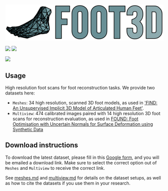 ![](assets/normal_v1.png)

![](https://img.shields.io/endpoint?url=https%3A%2F%2Fscript.google.com%2Fmacros%2Fs%2FAKfycbzvGHAaBsXTI5RoJtvMOLm-CFM6vSSG4e0_cZe2PjLE320RDRQNSyPuN0JiQgpVhZJu%2Fexec?dataset=meshes)
![](https://img.shields.io/endpoint?url=https%3A%2F%2Fscript.google.com%2Fmacros%2Fs%2FAKfycbzvGHAaBsXTI5RoJtvMOLm-CFM6vSSG4e0_cZe2PjLE320RDRQNSyPuN0JiQgpVhZJu%2Fexec?dataset=multiview)


![](assets/splash.gif)

## Usage

High resolution foot scans for foot reconstruction tasks. We provide two datasets here:

- `Meshes`: 34 high resolution, scanned 3D foot models, as used in ['FIND: An Unsupervised Implicit 3D Model of Articulated Human Feet'](https://ollieboyne.github.io/FIND).
- `Multiview`: 474 calibrated images paired with 14 high resolution 3D foot scans for reconstruction evaluation, as used in [FOUND: Foot Optimisation with Uncertain Normals for Surface Deformation using Synthetic Data](http://ollieboyne.github.io/FOUND)

## Download instructions

To download the latest dataset, please fill in this [Google form](https://forms.gle/7eZh67UXMZYcM11M7), and you will be emailed a download link. Make sure to select the correct option out of `Meshes` and `Multiview` to receive the correct link.

See [meshes.md](meshes.md) and [multiview.md](multiview.md) for details on the dataset setups, as well as how to cite the datasets if you use them in your research.




